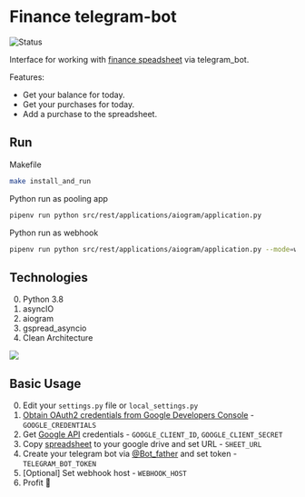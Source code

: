 # Finance telegram-bot

![Status](https://github.com/ikrutik/finance_bot/workflows/Build,%20Test%20and%20Deploy/badge.svg?branch=master)

Interface for working with [finance speadsheet](https://journal.tinkoff.ru/spreadsheet/) via telegram_bot.

Features:

* Get your balance for today.
* Get your purchases for today.
* Add a purchase to the spreadsheet.

## Run

Makefile
```sh
make install_and_run
```

Python run as pooling app
```sh
pipenv run python src/rest/applications/aiogram/application.py
```

Python run as webhook
```sh
pipenv run python src/rest/applications/aiogram/application.py --mode=webhook
```

## Technologies

0. Python 3.8
1. asyncIO
2. aiogram
3. gspread_asyncio
4. Clean Architecture

![](https://blog.cleancoder.com/uncle-bob/images/2012-08-13-the-clean-architecture/CleanArchitecture.jpg)

## Basic Usage

0. Edit your `settings.py` file or `local_settings.py`
1. [Obtain OAuth2 credentials from Google Developers Console](http://gspread.readthedocs.org/en/latest/oauth2.html) - `GOOGLE_CREDENTIALS`
2. Get [Google API](https://console.developers.google.com/) credentials -  `GOOGLE_CLIENT_ID`, `GOOGLE_CLIENT_SECRET`
3. Copy [spreadsheet](https://docs.google.com/spreadsheets/d/1C_CyWpjUeZGXSHvQgF-YKcxtZvkywsscnJq51stiWEA/copy) to your google drive and set URL -  `SHEET_URL`
5. Create your telegram bot via [@Bot_father](https://core.telegram.org/bots) and set token -  `TELEGRAM_BOT_TOKEN`
6. [Optional] Set webhook host -  `WEBHOOK_HOST`
7. Profit 🎐
